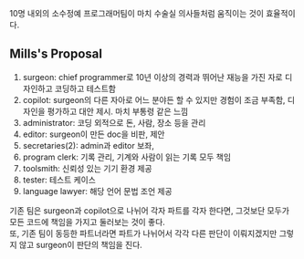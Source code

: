 10명 내외의 소수정예 프로그래머팀이 마치 수술실 의사들처럼 움직이는 것이 효율적이다.

## Mills's Proposal
1. surgeon: chief programmer로 10년 이상의 경력과 뛰어난 재능을 가진 자로 디자인하고 코딩하고 테스트함  
2. copilot: surgeon의 다른 자아로 어느 분야든 할 수 있지만 경험이 조금 부족함, 디자인을 평가하고 대안 제시. 마치 부통령 같은 느낌  
3. administrator: 코딩 외적으로 돈, 사람, 장소 등을 관리
4. editor: surgeon이 만든 doc을 비판, 제안
5. secretaries(2): admin과 editor 보좌, 
7. program clerk: 기록 관리, 기계와 사람이 읽는 기록 모두 책임
8. toolsmith: 신뢰성 있는 기기 환경 제공
9. tester: 테스트 케이스
10. language lawyer: 해당 언어 문법 조언 제공

기존 팀은 surgeon과 copilot으로 나뉘어 각자 파트를 각자 한다면, 그것보단 모두가 모든 코드에 책임을 가지고 둘러보는 것이 좋다.  
또, 기존 팀이 동등한 파트너라면 파트가 나뉘어서 각각 다른 판단이 이뤄지겠지만 그렇지 않고 surgeon이 판단의 책임을 진다.
